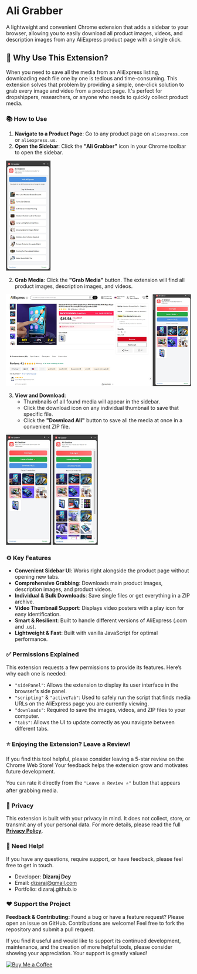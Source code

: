 # Ali Grabber
A lightweight and convenient Chrome extension that adds a sidebar to your browser, allowing you to easily download all product images, videos, and description images from any AliExpress product page with a single click.

## 💯 Why Use This Extension?
When you need to save all the media from an AliExpress listing, downloading each file one by one is tedious and time-consuming. This extension solves that problem by providing a simple, one-click solution to grab every image and video from a product page. It's perfect for dropshippers, researchers, or anyone who needs to quickly collect product media.

### 📚 How to Use
1. __Navigate to a Product Page__: Go to any product page on `aliexpress.com` or `aliexpress.us`.
2. __Open the Sidebar__: Click the **"Ali Grabber"** icon in your Chrome toolbar to open the sidebar.
<img src="./screenshots/screenshot_04.jpg" height="300px" alt="Ali Grabber Screenshot 01"/>

2. __Grab Media__: Click the **"Grab Media"** button. The extension will find all product images, description images, and videos.
<img src="./screenshots/screenshot_01.jpg" height="250px" alt="Ali Grabber Screenshot 02"/>

3. __View and Download__:
    - Thumbnails of all found media will appear in the sidebar.
    - Click the download icon on any individual thumbnail to save that specific file.
    - Click the **"Download All"** button to save all the media at once in a convenient ZIP file.

<span><img src="./screenshots/screenshot_02.jpg" height="300px" alt="Ali Grabber Screenshot 03"/></span>
<span><img src="./screenshots/screenshot_03.jpg" height="300px" alt="Ali Grabber Screenshot 04"/></span>

### ⚙️ Key Features
- __Convenient Sidebar UI__: Works right alongside the product page without opening new tabs.
- __Comprehensive Grabbing__: Downloads main product images, description images, and product videos.
- __Individual & Bulk Downloads__: Save single files or get everything in a ZIP archive.
- __Video Thumbnail Support__: Displays video posters with a play icon for easy identification.
- __Smart & Resilient__: Built to handle different versions of AliExpress (.com and .us).
- __Lightweight & Fast__: Built with vanilla JavaScript for optimal performance.

### ✅ Permissions Explained
This extension requests a few permissions to provide its features. Here’s why each one is needed:
- `"sidePanel"`: Allows the extension to display its user interface in the browser's side panel.
- `"scripting"` & `"activeTab"`: Used to safely run the script that finds media URLs on the AliExpress page you are currently viewing.
- `"downloads"`: Required to save the images, videos, and ZIP files to your computer.
- `"tabs"`: Allows the UI to update correctly as you navigate between different tabs.

### ⭐ Enjoying the Extension? Leave a Review!
If you find this tool helpful, please consider leaving a 5-star review on the Chrome Web Store! Your feedback helps the extension grow and motivates future development.

You can rate it directly from the `"Leave a Review ⭐"` button that appears after grabbing media.

### 🔐 Privacy
This extension is built with your privacy in mind. It does not collect, store, or transmit any of your personal data. For more details, please read the full **[Privacy Policy](SECURITY.md)**.

### 💬 Need Help!
If you have any questions, require support, or have feedback, please feel free to get in touch.
- Developer: **Dizaraj Dey**
- Email: dizaraj@gmail.com
- Portfolio: dizaraj.github.io

### ❤️ Support the Project
**Feedback & Contributing:** Found a bug or have a feature request? Please open an issue on GitHub.
Contributions are welcome! Feel free to fork the repository and submit a pull request.

If you find it useful and would like to support its continued development, maintenance, and the creation of more helpful tools, please consider showing your appreciation. Your support is greatly valued!

[![Buy Me a Coffee](https://img.shields.io/badge/Buy_Me_A_Coffee-ffdd00?style=for-the-badge&logo=buymeacoffee&logoColor=black)](https://coff.ee/dizaraj)